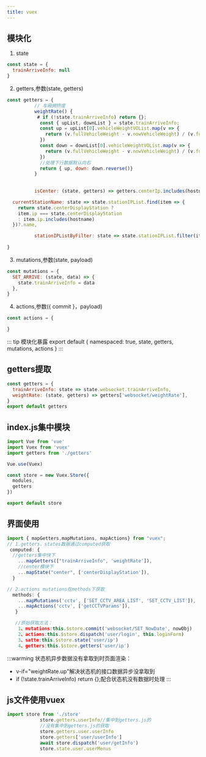 ```yaml
---
title: vuex
---
```

## 模块化
1. state
```js
const state = {
  trainArriveInfo: null
}
```
2. getters,参数(state, getters)
```js
const getters = {
          // 车厢拥挤度
          weightRate() {
           # if (!state.trainArriveInfo) return {};
            const { upList, downList } = state.trainArriveInfo;
            const up = upList[0].vehicleWeightVOList.map(v => {
              return (v.fullVehicleWeight - v.nowVehicleWeight) / (v.fullVehicleWeight - v.emptyVehicleWeight)
            })
            const down = downList[0].vehicleWeightVOList.map(v => {
              return (v.fullVehicleWeight - v.nowVehicleWeight) / (v.fullVehicleWeight - v.emptyVehicleWeight)
            })
            //处理下行数据默认向右
            return { up, down: down.reverse()}
          }
        
    
          isCenter: (state, getters) => getters.centerIp.includes(hostname),

  currentStationName: state => state.stationIPList.find(item => {
    return state.centerDisplayStation ? 
    item.ip === state.centerDisplayStation 
    : item.ip.includes(hostname)
  })?.name,

          stationIPListByFilter: state => state.stationIPList.filter(item => !item.isCenter)
    
}
```
3. mutations,参数(state, payload)
```js
const mutations = {
  SET_ARRIVE: (state, data) => {
    state.trainArriveInfo = data
  },
}
```

4. actions,参数({ commit }，payload)
```js
const actions = {

}
```
::: tip 模块化暴露
export default {
  namespaced: true,
  state,
  getters,
  mutations,
  actions
}
:::

## getters提取
```js
const getters = {
  trainArriveInfo: state => state.websocket.trainArriveInfo,
  weightRate: (state, getters) => getters['websocket/weightRate'],
}
export default getters
```

## index.js集中模块
```js
import Vue from 'vue'
import Vuex from 'vuex'
import getters from './getters'

Vue.use(Vuex)

const store = new Vuex.Store({
  modules,
  getters
})

export default store
```

## 界面使用
```js
import { mapGetters,mapMutations, mapActions} from "vuex";
// 1.getters、states数据通过computed获取
 computed: {
  //getters集中快下
    ...mapGetters(["trainArriveInfo", 'weightRate']),
    //center模块下
    ...mapState("center", ['centerDisplayStation']),
  }

// 2.actions mutations在methods下获取
  methods: {
    ...mapMutations('cctv', ['SET_CCTV_AREA_LIST', 'SET_CCTV_LIST']),
    ...mapActions('cctv', ['getCCTVParams']),
   }

   //原始获取方法：
    1、mutations:this.$store.commit('websocket/SET_NowDate', nowObj)
    2、actions:this.$store.dispatch('user/login', this.loginForm)
    3、satte:this.$store.state('user/ip')
    4、getters:this.$store.getters('user/ip')
```
:::warming
状态机异步数据没有拿取到时页面渲染：
+ v-if="weightRate.up"解决状态机的接口数据异步没拿取到
+ if (!state.trainArriveInfo) return {};配合状态机没有数据时处理
:::

## js文件使用vuex
```js
import store from './store'
            store.getters.userInfo//集中到getters.js的 
            //没有集中到getters.js的获取
            store.getters.user.userInfo
            store.getters['user/userInfo']
            await store.dispatch('user/getInfo')
            store.state.user.userMenus
```

